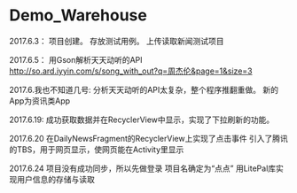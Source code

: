 # Demo_Warehouse

2017.6.3：
项目创建。
存放测试用例。
上传读取新闻测试项目


2017.6.5：
用Gson解析天天动听的API
http://so.ard.iyyin.com/s/song_with_out?q=周杰伦&page=1&size=3

2017.6.我也不知道几号:
分析天天动听的API太复杂，整个程序推翻重做。
新的App为资讯类App

2017.6.19:
成功获取数据并在RecyclerView中显示，实现了下拉刷新的功能。

2017.6.20
在DailyNewsFragment的RecyclerView上实现了点击事件
引入了腾讯的TBS，用于网页显示，使网页能在Activity里显示

2017.6.24
项目没有成功同步，所以先做登录
项目名确定为“点点”
用LitePal库实现用户信息的存储与读取
